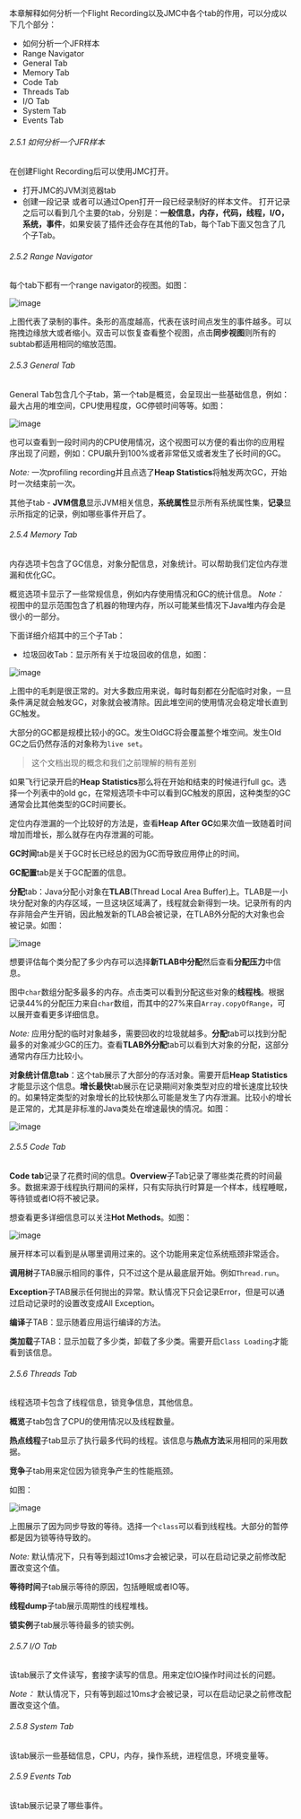
本章解释如何分析一个Flight Recording以及JMC中各个tab的作用，可以分成以下几个部分：
- 如何分析一个JFR样本
- Range Navigator
- General Tab
- Memory Tab
- Code Tab
- Threads Tab
- I/O Tab
- System Tab
- Events Tab

###### 2.5.1 如何分析一个JFR样本
在创建Flight Recording后可以使用JMC打开。
- 打开JMC的JVM浏览器tab
- 创建一段记录
或者可以通过Open打开一段已经录制好的样本文件。
打开记录之后可以看到几个主要的tab，分别是：**一般信息，内存，代码，线程，I/O，系统，事件**，如果安装了插件还会存在其他的Tab，每个Tab下面又包含了几个子Tab。

###### 2.5.2 Range Navigator
每个tab下都有一个range navigator的视图。如图：

![image](https://docs.oracle.com/javase/8/docs/technotes/guides/troubleshoot/img/jfr-range-navigator.png)

上图代表了录制的事件。条形的高度越高，代表在该时间点发生的事件越多。可以拖拽边缘放大或者缩小。双击可以恢复查看整个视图，点击**同步视图**则所有的subtab都适用相同的缩放范围。

###### 2.5.3 General Tab
General Tab包含几个子tab，第一个tab是概览，会呈现出一些基础信息，例如：最大占用的堆空间，CPU使用程度，GC停顿时间等等。如图：

![image](https://docs.oracle.com/javase/8/docs/technotes/guides/troubleshoot/img/jfr-general-tab.png)

也可以查看到一段时间内的CPU使用情况，这个视图可以方便的看出你的应用程序出现了问题，例如：CPU飙升到100%或者非常低又或者发生了长时间的GC。

*Note:* 一次profiling recording并且点选了**Heap Statistics**将触发两次GC，开始时一次结束前一次。

其他子tab - **JVM信息**显示JVM相关信息，**系统属性**显示所有系统属性集，**记录**显示所指定的记录，例如哪些事件开启了。

###### 2.5.4 Memory Tab
内存选项卡包含了GC信息，对象分配信息，对象统计。可以帮助我们定位内存泄漏和优化GC。

概览选项卡显示了一些常规信息，例如内存使用情况和GC的统计信息。
*Note：* 视图中的显示范围包含了机器的物理内存，所以可能某些情况下Java堆内存会是很小的一部分。

下面详细介绍其中的三个子Tab：
- 垃圾回收Tab：显示所有关于垃圾回收的信息，如图：

![image](https://docs.oracle.com/javase/8/docs/technotes/guides/troubleshoot/img/jfr-memory-tab.png)

上图中的毛刺是很正常的。对大多数应用来说，每时每刻都在分配临时对象，一旦条件满足就会触发GC，对象就会被清除。因此堆空间的使用情况会稳定增长直到GC触发。

大部分的GC都是规模比较小的GC。发生OldGC将会覆盖整个堆空间。发生Old GC之后仍然存活的对象称为`live set`。

> 这个文档出现的概念和我们之前理解的稍有差别

如果飞行记录开启的**Heap Statistics**那么将在开始和结束的时候进行full gc。选择一个列表中的old gc，在常规选项卡中可以看到GC触发的原因，这种类型的GC通常会比其他类型的GC时间要长。

定位内存泄漏的一个比较好的方法是，查看**Heap After GC**如果次值一致随着时间增加而增长，那么就存在内存泄漏的可能。

**GC时间**tab是关于GC时长已经总的因为GC而导致应用停止的时间。

**GC配置**tab是关于GC配置的信息。

**分配**tab：Java分配小对象在**TLAB**(Thread Local Area Buffer)上。TLAB是一小块分配对象的内存区域，一旦这块区域满了，线程就会新得到一块。记录所有的内存非陪会产生开销，因此触发新的TLAB会被记录，在TLAB外分配的大对象也会被记录。如图：

![image](https://docs.oracle.com/javase/8/docs/technotes/guides/troubleshoot/img/jfr-allocations-tab.png)

想要评估每个类分配了多少内存可以选择**新TLAB中分配**然后查看**分配压力**中信息。

图中`char`数组分配多最多的内存。点击类可以看到分配这些对象的**线程栈**。根据记录44%的分配压力来自`char`数组，而其中的27%来自`Array.copyOfRange`，可以展开查看更多详细信息。

*Note:* 应用分配的临时对象越多，需要回收的垃圾就越多。**分配**tab可以找到分配最多的对象减少GC的压力。查看**TLAB外分配**tab可以看到大对象的分配，这部分通常内存压力比较小。

**对象统计信息tab**：这个tab展示了大部分的存活对象。需要开启**Heap Statistics**才能显示这个信息。**增长最快**tab展示在记录期间对象类型对应的增长速度比较快的。如果特定类型的对象增长的比较快那么可能是发生了内存泄漏。比较小的增长是正常的，尤其是非标准的Java类处在增速最快的情况。如图：

![image](https://docs.oracle.com/javase/8/docs/technotes/guides/troubleshoot/img/jfr-statistics-tab.png)


###### 2.5.5 Code Tab
**Code tab**记录了花费时间的信息。**Overview**子Tab记录了哪些类花费的时间最多。数据来源于线程执行期间的采样，只有实际执行时算是一个样本，线程睡眠，等待锁或者IO将不被记录。

想查看更多详细信息可以关注**Hot Methods**。如图：

![image](https://docs.oracle.com/javase/8/docs/technotes/guides/troubleshoot/img/jfr-code-tab.png)

展开样本可以看到是从哪里调用过来的。这个功能用来定位系统瓶颈非常适合。

**调用树**子TAB展示相同的事件，只不过这个是从最底层开始。例如`Thread.run`。

**Exception**子TAB展示任何抛出的异常。默认情况下只会记录Error，但是可以通过启动记录时的设置改变成All Exception。

**编译**子TAB：显示随着应用运行编译的方法。

**类加载**子TAB：显示加载了多少类，卸载了多少类。需要开启`Class Loading`才能看到该信息。


###### 2.5.6 Threads Tab
线程选项卡包含了线程信息，锁竞争信息，其他信息。

**概览**子tab包含了CPU的使用情况以及线程数量。

**热点线程**子tab显示了执行最多代码的线程。该信息与**热点方法**采用相同的采用数据。

**竞争**子tab用来定位因为锁竞争产生的性能瓶颈。

如图：

![image](https://docs.oracle.com/javase/8/docs/technotes/guides/troubleshoot/img/jfr-contention-tab.png)

上图展示了因为同步导致的等待。选择一个`class`可以看到线程栈。大部分的暂停都是因为锁等待导致的。

*Note:* 默认情况下，只有等到超过10ms才会被记录，可以在启动记录之前修改配置改变这个值。

**等待时间**子tab展示等待的原因，包括睡眠或者IO等。

**线程dump**子tab展示周期性的线程堆栈。

**锁实例**子tab展示等待最多的锁实例。

###### 2.5.7 I/O Tab
该tab展示了文件读写，套接字读写的信息。用来定位IO操作时间过长的问题。

*Note：* 默认情况下，只有等到超过10ms才会被记录，可以在启动记录之前修改配置改变这个值。

###### 2.5.8 System Tab
该tab展示一些基础信息，CPU，内存，操作系统，进程信息，环境变量等。

###### 2.5.9 Events Tab
该tab展示记录了哪些事件。







